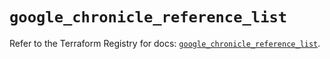 # `google_chronicle_reference_list`

Refer to the Terraform Registry for docs: [`google_chronicle_reference_list`](https://registry.terraform.io/providers/hashicorp/google/6.36.1/docs/resources/chronicle_reference_list).
